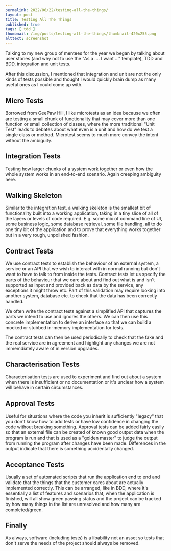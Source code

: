 ```yaml
---
permalink: 2022/06/22/testing-all-the-things/
layout: post
title: Testing All The Things
published: true
tags: [ tdd ]
thumbnail: /img/posts/testing-all-the-things/thumbnail-420x255.png
alttext: screenshot
---
```


Talking to my new group of mentees for the year we began by talking about user stories (and why 
not to use the "As a .... I want ..." template), TDD and BDD, integration and unit tests. 

After this discussion, I mentioned that integration and unit are not the only kinds of tests possible 
and thought I would quickly brain dump as many useful ones as I could come up with.

## Micro Tests 

Borrowed from GeePaw Hill, I like microtests as an idea because we often are testing a small chunk of 
functionality that may cover more than one function or small collection of classes, where the 
more traditional "Unit Test" leads to debates about what even is a unit and how do we test a single 
class or method. Microtest seems to much more convey the intent without the ambiguity.


## Integration Tests

Testing how larger chunks of a system work together or even how the whole system works in an end-to-end 
scenario. Again creeping ambiguity here. 


## Walking Skeleton

Similar to the integration test, a walking skeleton is the smallest bit of functionality built into a working 
application, taking in a tiny slice of all of the layers or levels of code required. E.g. some mix of command line
of UI, some business logic, some database retrieval, some file handling, all to do one tiny bit of the application
and to prove that everything works together but in a very rough, unpolished fashion. 


## Contract Tests

We use contract tests to establish the behaviour of an external system, a service or an API that we wish 
to interact with in normal running but don't want to have to talk to from inside the tests. Contract tests 
let us specify the parts of the behaviour that we care about and find out what is and isn't supported as input 
and provided back as data by the service, any exceptions it might throw etc. Part of this validation may require 
looking into another system, database etc. to check that the data has been correctly handled.

We often write the contract tests against a simplified API that captures the parts we intend to use and ignores 
the others. We can then use this concrete implementation to derive an interface so that we can build a mocked or 
stubbed in-memory implementation for tests. 

The contract tests can then be used periodically to check that the fake and the real service are in agreement and 
highlight any changes we are not immemdiately aware of in version upgrades.


## Characterisation Tests

Characterisation tests are used to experiment and find out about a system when there is insufficient or no documentation 
or it's unclear how a system will behave in certain circumstances.


## Approval Tests

Useful for situations where the code you inherit is sufficiently "legacy" that you don't know how to add tests or have
low confidence in changing the code without breaking something. Approval tests can be added fairly easily so that an 
external file can be created of known good output data when the program is run and that is used as a "golden master" 
to judge the output from running the program after changes have been made. Differences in the output indicate that 
there is something accidentally changed. 


## Acceptance Tests

Usually a set of automated scripts that run the application end to end and validate that the things that the customer cares 
about are actually implemented correctly. This can be arranged, like in BDD, where it's essentially a list of features and 
scenarios that, when the application is finished, will all show green passing status and the project can be tracked by 
how many things in the list are unresolved and how many are completed/green.


## Finally

As always, software (including tests) is a libability not an asset so tests that don't serve the needs of the project 
should always be removed.

